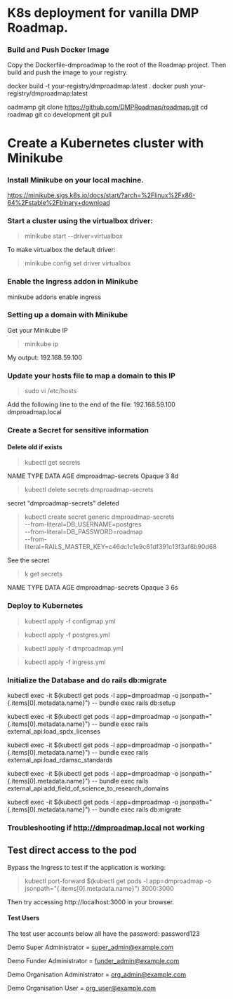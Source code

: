 # K8s deployment for vanilla DMP Roadmap.

### Build and Push Docker Image

Copy the Dockerfile-dmproadmap to the root of the Roadmap project.
Then build and push the image to your registry.

docker build -t your-registry/dmproadmap:latest .
docker push your-registry/dmproadmap:latest


oadmamp
git clone https://github.com/DMPRoadmap/roadmap.git
cd roadmap
git co development
git pull




# Create a Kubernetes cluster with Minikube

### Install Minikube on your local machine.
https://minikube.sigs.k8s.io/docs/start/?arch=%2Flinux%2Fx86-64%2Fstable%2Fbinary+download


### Start a cluster using the virtualbox driver:

> minikube start --driver=virtualbox

To make virtualbox the default driver:

> minikube config set driver virtualbox

### Enable the Ingress addon in Minikube

minikube addons enable ingress

### Setting up a domain with Minikube

Get your Minikube IP

> minikube ip

My output: 192.168.59.100

### Update your hosts file to map a domain to this IP

> sudo vi /etc/hosts

Add the following line to the end of the file:
192.168.59.100    dmproadmap.local


### Create a Secret for sensitive information

#### Delete old if exists
> kubectl get secrets                                     
  
  NAME                 TYPE     DATA   AGE
  dmproadmap-secrets   Opaque   3      8d

> kubectl delete secrets dmproadmap-secrets 
   
   secret "dmproadmap-secrets" deleted



> kubectl create secret generic dmproadmap-secrets \
 --from-literal=DB_USERNAME=postgres \
 --from-literal=DB_PASSWORD=roadmap \
 --from-literal=RAILS_MASTER_KEY=c46dc1c1e9c61df391c13f3af8b90d68

See the secret
 > k get secrets                                 

NAME                 TYPE     DATA   AGE
dmproadmap-secrets   Opaque   3      6s


### Deploy to Kubernetes

> kubectl apply -f configmap.yml

> kubectl apply -f postgres.yml

> kubectl apply -f dmproadmap.yml

> kubectl apply -f ingress.yml

### Initialize the Database and do rails db:migrate

kubectl exec -it $(kubectl get pods -l app=dmproadmap -o jsonpath="{.items[0].metadata.name}") -- bundle exec rails db:setup

kubectl exec -it $(kubectl get pods -l app=dmproadmap -o jsonpath="{.items[0].metadata.name}") -- bundle exec rails external_api:load_spdx_licenses

kubectl exec -it $(kubectl get pods -l app=dmproadmap -o jsonpath="{.items[0].metadata.name}") -- bundle exec rails external_api:load_rdamsc_standards

kubectl exec -it $(kubectl get pods -l app=dmproadmap -o jsonpath="{.items[0].metadata.name}") -- bundle exec rails external_api:add_field_of_science_to_research_domains

kubectl exec -it $(kubectl get pods -l app=dmproadmap -o jsonpath="{.items[0].metadata.name}") -- bundle exec rails db:migrate

### Troubleshooting if  http://dmproadmap.local not working

## Test direct access to the pod

Bypass the Ingress to test if the application is working:

> kubectl port-forward $(kubectl get pods -l app=dmproadmap -o jsonpath="{.items[0].metadata.name}") 3000:3000

Then try accessing http://localhost:3000 in your browser.


#### Test Users

The test user accounts below all have the password: password123

Demo Super Administrator = super_admin@example.com

Demo Funder Administrator = funder_admin@example.com

Demo Organisation Administrator = org_admin@example.com

Demo Organisation User = org_user@example.com